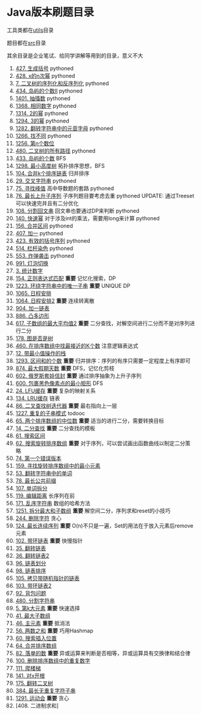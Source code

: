 # Java版本刷题目录
工具类都在[utils](utils)目录

题目都在[src](src)目录

其余目录是企业笔试、给同学讲解等用到的目录，意义不大
1. [427. 生成括号](src/generate_parentheses_427) pythoned
1. [428. x的n次幂](src/pow_x_n_428) pythoned
1. [7. 二叉树的序列化和反序列化](src/serialize_binary_tree_7) pythoned
1. [434. 岛屿的个数II](src/number_of_islands2_434) pythoned
1. [1401. 抽搐数](src/twitch_words_1401) pythoned
1. [1368. 相同数字](src/same_number_1368) pythoned
1. [1314. 2的幂](src/is_pow_of_2_1314) pythoned
1. [1294. 3的幂](src/is_pow_of_3_1294) pythoned
1. [1282. 翻转字符串中的元音字母](src/reverse_vowels_of_a_string) pythoned
1. [1266. 找不同](src/find_diff_1266) pythoned
1. [1256. 第n个数位](src/nth_digit_1256) 
1. [480. 二叉树的所有路径](src/binary_tree_paths_480) pythoned
1. [433. 岛屿的个数](src/number_of_islands1_433) BFS
1. [1298. 最小高度树](src/minimum_height_trees_1298) 拓扑排序思想，BFS
1. [104. 合并k个排序链表](src/merge_k_sorted_lists_104) 归并排序
1. [29. 交叉字符串](src/interleaving_string_29) pythoned
1. [75. 寻找峰值](src/find_peak_element_75) 高中导数题的套路 pythoned
1. [76. 最长上升子序列](src/longest_increasing_subsequence_76) 子序列题目要考虑去重 pythoned UPDATE: 通过Treeset可以快速完并且有二分优化
1. [108. 分割回文串](src/palindrome_partitioning_ii_108) 回文串也要通过DP来判断 pythoned
1. [140. 快速幂](src/fast_pow_140) 对于涉及int的乘法，需要用long来计算 pythoned
1. [156. 合并区间](src/merge_intervals_156) pythoned
1. [407. 加一](src/plus_one_407) pythoned
1. [423. 有效的括号序列](src/valid_parantheses_423) pythoned
1. [514. 栏杆染色](src/paint_fence_514) pythoned
1. [553. 炸弹袭击](src/bomb_attack_553) pythoned
1. [991. 灯泡切换](src/bulb_switcher_991)
1. [3. 统计数字](src/stat_number_3)
1. [154. 正则表达式匹配](src/regex_match_154) **重要** 记忆化搜索，DP
1. [1223. 环绕字符串中的唯一子串](src/unique_substrings_in_wraparound_string_1223) **重要** UNIQUE DP
1. [1065. 日程安排](src/my_calendar_1065)
1. [1064. 日程安排2](src/my_calendar_ii_1064) **重要** 连续转离散
1. [904. 加一链表](src/plus_one_linked_list_904)
1. [886. 凸多边形](src/convex_polygon_886)
1. [617. 子数组的最大平均值2](src/maximum_average_subarray_617) **重要** 二分查找，对解空间进行二分而不是对序列进行二分
1. [178. 图是否是树](src/graph_valid_tree_178)
1. [460. 在排序数组中找最接近的K个数](src/find_k_cloest_elements_460) 注意逻辑表达式
1. [12. 带最小值操作的栈](src/min_stack_12)
1. [1293. 区间和的个数](src/count_of_range_sum_1293) **重要** 归并排序：序列的有序只需要一定程度上有序即可
1. [874. 最大假期天数](src/maximum_vocation_days_874) **重要** DFS，记忆化剪枝
1. [602. 俄罗斯套娃信封](src/russian_doll_envelopes_602) **重要** 通过排序抽象为上升子序列
1. [600. 包裹黑色像素点的最小矩形](src/smallest_rectangle_enclosing_black_pixels_600) DFS
1. [24. LFU缓存](src/lfu_cache_24) **重要** 复杂的映射关系
1. [134. LRU缓存](src/lru_cache_134) 链表
1. [86. 二叉查找树迭代器](src/binary_search_tree_iterator_86) **重要** 最右指向上一层
1. [1227. 重复的子串模式](src/repeated_substring_pattern_1227) todooc
1. [65. 两个排序数组的中位数](src/median_of_two_sorted_arrays_65) **重要** 适当的进行二分，需要转换目标
1. [14. 二分查找](src/first_position_of_target_14) **重要** 二分查找的模板
1. [61. 搜索区间](src/search_for_a_range_61)
1. [62. 搜索旋转排序数组](src/search_in_rotated_sorted_array_62) **重要** 对于序列，可以尝试画出函数曲线以制定二分策略
1. [74. 第一个错误版本](src/first_bad_version_74)
1. [159. 寻找旋转排序数组中的最小元素](src/find_minimun_in_rotated_sorted_array_159)
1. [53. 翻转字符串中的单词](src/reverse_words_in_a_string_53)
1. [78. 最长公共前缀](src/longest_common_prefix_78)
1. [107. 单词拆分](src/word_break_107)
1. [119. 编辑距离](src/edit_distance_119) 长序列在前
1. [171. 乱序字符串](src/anagrams_171) 数组的哈希方法
1. [1251. 拆分最大和子数组](src/split_array_largest_sum_1251) **重要** 解空间二分，序列求和reset的小技巧
1. [244. 删除字符](src/delete_chat_244) 贪心
1. [124. 最长连续序列](src/longest_consecutive_sequence_124) **重要** O(n)不只是一遍，Set的用法在于放入元素后remove元素
1. [102. 带环链表](src/linked_list_cycle_102) **重要** 快慢指针
1. [35. 翻转链表](src/reverse_linked_list_35)
1. [36. 翻转链表2](src/reverse_linked_list_ii_36)
1. [96. 链表划分](src/partition_list_96)
1. [98. 链表排序](src/sort_list_98)
1. [105. 拷贝带随机指针的链表](src/coly_list_with_random_pointer_105) 
1. [103. 带环链表2](src/linked_list_cycle_ii_103)
1. [92. 背包问题](src/backpack_92)
1. [480. 分割字符串](src/split_string_680)
1. [5. 第k大元素](src/kth_largest_element_5) **重要** 快速选择
1. [41. 最大子数组](src/maximum_subarray_41)
1. [46. 主元素](src/majority_element_46) **重要** 抵消法
1. [56. 两数之和](src/two_sum_56) **重要** 巧用Hashmap
1. [60. 搜索插入位置](src/search_insert_position_60)
1. [64. 合并排序数组](src/merge_sorted_array_64)
1. [82. 落单的数](src/single_number_82) **重要** 异或运算来判断是否相等，异或运算具有交换律和结合律
1. [100. 删除排序数组中的重复数字](src/remove_duplicate_from_sorted_array_100)
1. [111. 爬楼梯](src/climbing_stairs_111)
1. [141. 对x开根](src/sqrt_x_141)
1. [175. 翻转二叉树](src/reverse_binary_tree_175)
1. [384. 最长无重复字符子串](src/longest_substring_without_repeating_characters_384)
1. [1291. 运动会](src/sports_meeting_1291) **重要** 贪心
1. [408. 二进制求和]